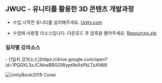 
<h2>JWUC - 유니티를 활용한 3D 콘텐츠 개발과정</h2>

- 수업 시작전 유니티를 설치해주세요.
[Unity.com](http://www.Unity.com)

- 수업에 사용할 리소스입니다. 다운로드 후 압축을 풀어주세요. 
[Resources.zip](https://drive.google.com/open?id=1HJHKxupcMSqcr4UgZ2gx22OuMA0u1uxW)

<h3> 일자별 강의소스 </h3>
- [1일차 강의소스](https://drive.google.com/open?id=1PQ0XL3zJCAbwBBGGWypt9e9zPkLTuXNM)

![UnityBook2018 Cover](http://IndieGameMaker.github.io/images/books/unity2018_cover.png)
